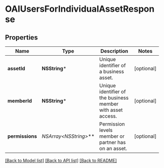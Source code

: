 # OAIUsersForIndividualAssetResponse

## Properties
Name | Type | Description | Notes
------------ | ------------- | ------------- | -------------
**assetId** | **NSString*** | Unique identifier of a business asset. | [optional] 
**memberId** | **NSString*** | Unique identifier of the business member with asset access. | [optional] 
**permissions** | **NSArray&lt;NSString*&gt;*** | Permission levels member or partner has on an asset. | [optional] 

[[Back to Model list]](../README.md#documentation-for-models) [[Back to API list]](../README.md#documentation-for-api-endpoints) [[Back to README]](../README.md)


